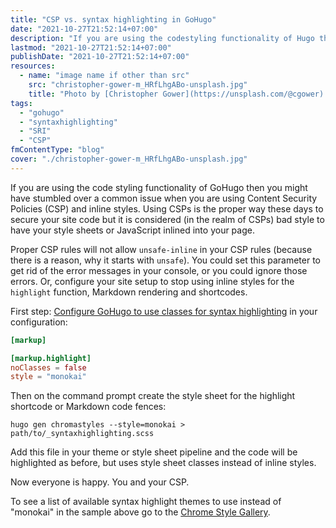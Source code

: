 ```yaml
---
title: "CSP vs. syntax highlighting in GoHugo"
date: "2021-10-27T21:52:14+07:00"
description: "If you are using the codestyling functionality of Hugo then you might have stumbled over a common issue in connection with Content Security Policies (CSP) and inline styles."
lastmod: "2021-10-27T21:52:14+07:00"
publishDate: "2021-10-27T21:52:14+07:00"
resources:
  - name: "image name if other than src"
    src: "christopher-gower-m_HRfLhgABo-unsplash.jpg"
    title: "Photo by [Christopher Gower](https://unsplash.com/@cgower) via [Unsplash](https://unsplash.com)"
tags:
  - "gohugo"
  - "syntaxhighlighting"
  - "SRI"
  - "CSP"
fmContentType: "blog"
cover: "./christopher-gower-m_HRfLhgABo-unsplash.jpg"
---
```


If you are using the code styling functionality of GoHugo then you might have stumbled over a common issue when you are using Content Security Policies (CSP) and inline styles. Using CSPs is the proper way these days to secure your site code but it is considered (in the realm of CSPs) bad style to have your style sheets or JavaScript inlined into your page.

Proper CSP rules will not allow `unsafe-inline` in your CSP rules (because there is a reason, why it starts with `unsafe`). You could set this parameter to get rid of the error messages in your console, or you could ignore those errors. Or, configure your site setup to stop using inline styles for the `highlight` function, Markdown rendering and shortcodes.

First step: [Configure GoHugo to use classes for syntax highlighting](https://gohugo.io/getting-started/configuration-markup#highlight) in your configuration:

```toml {lineAnchors=code1}
[markup]

[markup.highlight]
noClasses = false
style = "monokai"

```

Then on the command prompt create the style sheet for the highlight shortcode or Markdown code fences:

```shell {lineAnchors=code2}
hugo gen chromastyles --style=monokai > path/to/_syntaxhighlighting.scss
```

Add this file in your theme or style sheet pipeline and the code will be highlighted as before, but uses style sheet classes instead of inline styles.

Now everyone is happy. You and your CSP.

To see a list of available syntax highlight themes to use instead of "monokai" in the sample above go to the [Chrome Style Gallery](https://xyproto.github.io/splash/docs/longer/all.html).
